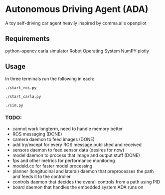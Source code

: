 # Autonomous Driving Agent (ADA)
A toy self-driving car agent heavily inspired by comma.ai's openpilot

## Requirements
python-opencv
carla simulator
Robot Operating System
NumPY
plotly

## Usage
In three terminals run the following in each:
```
./start_ros.py
```

```
./start_carla.py
```

```
./sim.py
```

### TODO:
- cannot work longterm, need to handle memory better
- ROS messaging (DONE)
- camera daemon to feed images  (DONE)
- add try/except for every ROS message published and received
- sensors daemon to feed sensor data (desires for now)
- model daemon to process that image and output stuff (DONE)
- fps and other metrics for performance monitoring
- modeld.cc for faster model processing
- planner (longitudinal and lateral) daemon that preprocesses the path and feeds it to the controller
- controls daemon that decides the overall controls from a path using PID
- board daemon that handles the embedded system ADA runs on

